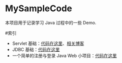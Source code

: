 # MySampleCode
本项目用于记录学习 Java 过程中的一些 Demo.

#索引
- Servlet 基础：[代码在这里](https://github.com/Kexin-Li/MySampleCode/tree/master/ServletDemo)、[相关博客](http://likexin.org/)
- JDBC 基础：[代码在这里](https://github.com/Kexin-Li/MySampleCode/tree/master/JDBCDemo)
- 一个简单的注册与登录 Java Web 小项目：[代码在这里](https://github.com/Kexin-Li/MySampleCode/tree/master/LoginProject)
